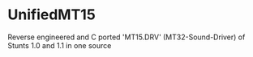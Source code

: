 # UnifiedMT15
Reverse engineered and C ported 'MT15.DRV' (MT32-Sound-Driver) of Stunts 1.0 and 1.1 in one source
